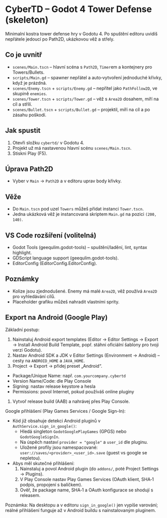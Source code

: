 # CyberTD – Godot 4 Tower Defense (skeleton)

Minimalní kostra tower defense hry v Godotu 4. Po spuštění editoru uvidíš nepřátele jedoucí po Path2D, ukázkovou věž a střely.

## Co je uvnitř

- `scenes/Main.tscn` – hlavní scéna s `Path2D`, `Timer`em a kontejnery pro Towers/Bullets.
- `scripts/Main.gd` – spawner nepřátel a auto‑vytvoření jednoduché křivky, když je prázdná.
- `scenes/Enemy.tscn` + `scripts/Enemy.gd` – nepřítel jako `PathFollow2D`, ve skupině `enemies`.
- `scenes/Tower.tscn` + `scripts/Tower.gd` – věž s `Area2D` dosahem, míří na cíl a střílí.
- `scenes/Bullet.tscn` + `scripts/Bullet.gd` – projektil, míří na cíl a po zásahu poškodí.

## Jak spustit

1. Otevři složku `cybertd/` v Godotu 4.
2. Projekt už má nastavenou hlavní scénu `scenes/Main.tscn`.
3. Stiskni Play (F5).

## Úprava Path2D

- Vyber v `Main` → `Path2D` a v editoru uprav body křivky.

## Věže

- Do `Main.tscn` pod uzel `Towers` můžeš přidat instanci `Tower.tscn`.
- Jedna ukázková věž je instancovaná skriptem `Main.gd` na pozici `(200, 140)`.

## VS Code rozšíření (volitelná)

- Godot Tools (geequlim.godot-tools) – spuštění/ladění, lint, syntax highlight.
- GDScript language support (geequlim.godot-tools).
- EditorConfig (EditorConfig.EditorConfig).

## Poznámky

- Kolize jsou zjednodušené. Enemy má malé `Area2D`, věž používá `Area2D` pro vyhledávání cílů.
- Placeholder grafiku můžeš nahradit vlastními sprity.

## Export na Android (Google Play)

Základní postup:

1. Nainstaluj Android export templates (Editor → Editor Settings → Export → Install Android Build Template, popř. stáhni oficiální šablony pro tvoji verzi Godotu).
2. Nastav Android SDK a JDK v Editor Settings (Environment → Android) – cesty na `ANDROID_HOME` a `JAVA_HOME`.
3. Project → Export → přidej preset „Android“.

- Package/Unique Name: např. `com.yourcompany.cybertd`
- Version Name/Code: dle Play Console
- Signing: nastav release keystore a hesla
- Permissions: povol Internet, pokud používáš online pluginy

1. Vytvoř release build (AAB) a nahrávej přes Play Console.

Google přihlášení (Play Games Services / Google Sign-In):

- Kód již obsahuje detekci Android pluginů v `AuthService.sign_in_google()`:
  - Hledá singleton `GodotGooglePlayGames` (GPGS) nebo `GodotGoogleSignIn`.
  - Na úspěch nastaví `provider = "google"` a `user_id` dle pluginu.
  - Uložené profily jsou namespacované: `user://saves/<provider>_<user_id>.save` (guest vs google se nepletou).
- Abys měl skutečné přihlášení:
  1) Nainstaluj a povol Android plugin (do `addons/`, poté Project Settings → Plugins).
  2) V Play Console nastav Play Games Services (OAuth klient, SHA‑1 podpis, propojení s balíčkem).
  3) Ověř, že package name, SHA‑1 a OAuth konfigurace se shodují s releasem.

Poznámka: Na desktopu a v editoru `sign_in_google()` jen vypíše varování; reálné přihlášení funguje až v Android buildu s nainstalovaným pluginem.

